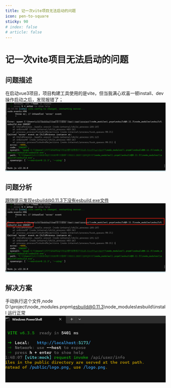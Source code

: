 ```yaml
---
title: 记一次vite项目无法启动的问题
icon: pen-to-square
sticky: 90
# index: false
# article: false
---
```


<!-- more -->
# 记一次vite项目无法启动的问题

## 问题描述
在启动vue3项目，项目构建工具使用的是vite，但当我满心欢喜一顿install、dev操作启动之后，发现报错了；
![alt text](image/1.jpg)

## 问题分析
跟随提示发现esbuild@0.11.3下没有esbuild.exe文件
![alt text](image/2.png)

## 解决方案
手动执行这个文件,node D:\project\node_modules.pnpm\esbuild@0.11.3\node_modules\esbuild\install
运行正常
![alt text](image/3.png)

